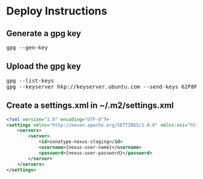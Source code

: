# Deploy Instructions

## Generate a gpg key

<pre>
gpg --gen-key
</pre>

## Upload the gpg key

<pre>
gpg --list-keys
gpg --keyserver hkp://keyserver.ubuntu.com --send-keys 62F8F56FCC5DAFC46AA1B5032719E4F09C87AD3B
</pre>

## Create a settings.xml in ~/.m2/settings.xml

```xml
<?xml version="1.0" encoding="UTF-8"?>
<settings xmlns="http://maven.apache.org/SETTINGS/1.0.0" xmlns:xsi="http://www.w3.org/2001/XMLSchema-instance" xsi:schemaLocation="http://maven.apache.org/SETTINGS/1.0.0 http://maven.apache.org/xsd/settings-1.0.0.xsd">
    <servers>
        <server>
            <id>sonatype-nexus-staging</id>
            <username>{nexus-user-name}</username>
            <password>{nexus-user-password}</password>
        </server>
    </servers>
</settings>

```